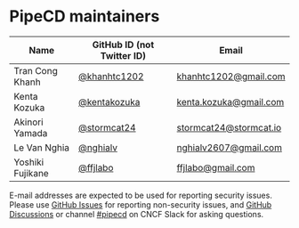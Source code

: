 # PipeCD maintainers

| Name             | GitHub ID (not Twitter ID)                       | Email                                        |
|------------------|--------------------------------------------------|----------------------------------------------|
| Tran Cong Khanh  | [@khanhtc1202](https://github.com/khanhtc1202)   | khanhtc1202@gmail.com                        |
| Kenta Kozuka     | [@kentakozuka](https://github.com/kentakozuka)   | kenta.kozuka@gmail.com                       |
| Akinori Yamada   | [@stormcat24](https://github.com/stormcat24)     | stormcat24@stormcat.io                       |
| Le Van Nghia     | [@nghialv](https://github.com/nghialv)           | nghialv2607@gmail.com                        |
| Yoshiki Fujikane | [@ffjlabo](https://github.com/ffjlabo)           | ffjlabo@gmail.com                            |


E-mail addresses are expected to be used for reporting security issues. \
Please use [GitHub Issues](https://github.com/pipe-cd/pipecd/issues) for reporting non-security issues,
and [GitHub Discussions](https://github.com/pipe-cd/pipecd/discussions) or channel [#pipecd](https://cloud-native.slack.com/archives/C01B27F9T0X) on CNCF Slack for asking questions.
